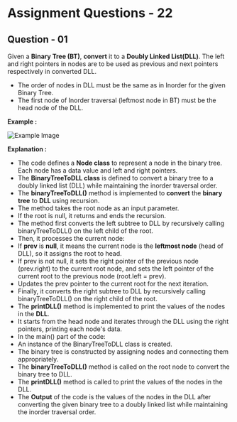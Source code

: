 # **Assignment Questions - 22**
## **Question - 01**

Given a **Binary Tree (BT)**, **convert** it to a **Doubly Linked List(DLL)**. The left and right pointers in nodes are to be used as previous and next pointers respectively in converted DLL. 
- The order of nodes in DLL must be the same as in Inorder for the given Binary Tree. 
- The first node of Inorder traversal (leftmost node in BT) must be the head node of the DLL.

**Example :**

![Example Image](https://file.notion.so/f/s/f9dda6ae-60b9-427b-990f-dc5b3117a5e3/Untitled.png?id=f5542efd-4d64-4904-9259-23aeb80f012b&table=block&spaceId=6fae2e0f-dedc-48e9-bc59-af2654c78209&expirationTimestamp=1688976000000&signature=L9Hg-9QYlu2KrKI37eg0i9x7y5m7PvD9VcCO53ARVAc&downloadName=Untitled.png)

**Explanation :**
- The code defines a **Node class** to represent a node in the binary tree. Each node has a data value and left and right pointers.
- The **BinaryTreeToDLL class** is defined to convert a binary tree to a doubly linked list (DLL) while maintaining the inorder traversal order.
- The **binaryTreeToDLL()** method is implemented to **convert** the **binary tree** to **DLL** using recursion.
- The method takes the root node as an input parameter.
- If the root is null, it returns and ends the recursion.
- The method first converts the left subtree to DLL by recursively calling binaryTreeToDLL() on the left child of the root.
- Then, it processes the current node:
- If **prev** is **null**, it means the current node is the **leftmost node** (head of DLL), so it assigns the root to head.
- If prev is not null, it sets the right pointer of the previous node (prev.right) to the current root node, and sets the left pointer of the current root to the previous node (root.left = prev).
- Updates the prev pointer to the current root for the next iteration.
- Finally, it converts the right subtree to DLL by recursively calling binaryTreeToDLL() on the right child of the root.
- The **printDLL()** method is implemented to print the values of the nodes in the **DLL**.
- It starts from the head node and iterates through the DLL using the right pointers, printing each node's data.
- In the main() part of the code:
- An instance of the BinaryTreeToDLL class is created.
- The binary tree is constructed by assigning nodes and connecting them appropriately.
- The **binaryTreeToDLL()** method is called on the root node to convert the binary tree to DLL.
- The **printDLL()** method is called to print the values of the nodes in the DLL.
- The **Output** of the code is the values of the nodes in the DLL after converting the given binary tree to a doubly linked list while maintaining the inorder traversal order.